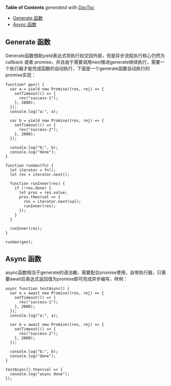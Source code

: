 <!-- START doctoc generated TOC please keep comment here to allow auto update -->
<!-- DON'T EDIT THIS SECTION, INSTEAD RE-RUN doctoc TO UPDATE -->
**Table of Contents**  *generated with [DocToc](https://github.com/thlorenz/doctoc)*

- [Generate 函数](#generate-%E5%87%BD%E6%95%B0)
- [Async 函数](#async-%E5%87%BD%E6%95%B0)

<!-- END doctoc generated TOC please keep comment here to allow auto update -->

## Generate 函数

Generate函数借助yield表达式将执行权交回外部，但是异步流程执行核心仍然为 callback 或者 promise，并且由于需要调用next推进generate继续执行，需要一个执行器才能完成函数的自动执行，下面是一个generate函数自动执行的promise实现：


	function* gen() {
	  var a = yield new Promise((res, rej) => {
	    setTimeout(() => {
	      res("success-1");
	    }, 2000);
	  });
	  console.log("a:", a);
	
	  var b = yield new Promise((res, rej) => {
	    setTimeout(() => {
	      res("success-2");
	    }, 2000);
	  });
	
	  console.log("b:", b);
	  console.log("done");
	}
	
	function runGen(fn) {
	  let iterator = fn();
	  let res = iterator.next();
	
	  function runInner(res) {
	    if (!res.done) {
	      let pros = res.value;
	      pros.then(val => {
	        res = iterator.next(val);
	        runInner(res);
	      });
	    }
	  }
	
	  runInner(res);
	}
	
	runGen(gen);

## Async 函数

async函数相当于generate的语法糖，需要配合promise使用，自带执行器，只需要await后表达式返回值为promise即可完成异步编写，样例：

	async function testAsync() {
	  var a = await new Promise((res, rej) => {
	    setTimeout(() => {
	      res("success-1");
	    }, 2000);
	  });
	  console.log("a:", a);
	
	  var b = await new Promise((res, rej) => {
	    setTimeout(() => {
	      res("success-2");
	    }, 2000);
	  });
	
	  console.log("b:", b);
	  console.log("done");
	}
	
	testAsync().then(val => {
	  console.log("async done");
	});

